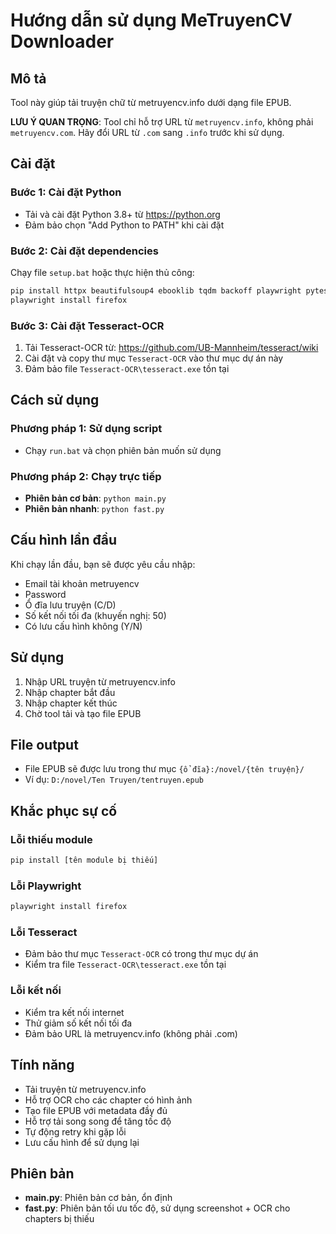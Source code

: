 # Hướng dẫn sử dụng MeTruyenCV Downloader

## Mô tả
Tool này giúp tải truyện chữ từ metruyencv.info dưới dạng file EPUB.

**LƯU Ý QUAN TRỌNG**: Tool chỉ hỗ trợ URL từ `metruyencv.info`, không phải `metruyencv.com`. Hãy đổi URL từ `.com` sang `.info` trước khi sử dụng.

## Cài đặt

### Bước 1: Cài đặt Python
- Tải và cài đặt Python 3.8+ từ https://python.org
- Đảm bảo chọn "Add Python to PATH" khi cài đặt

### Bước 2: Cài đặt dependencies
Chạy file `setup.bat` hoặc thực hiện thủ công:

```bash
pip install httpx beautifulsoup4 ebooklib tqdm backoff playwright pytesseract Pillow appdirs async-lru lxml
playwright install firefox
```

### Bước 3: Cài đặt Tesseract-OCR
1. Tải Tesseract-OCR từ: https://github.com/UB-Mannheim/tesseract/wiki
2. Cài đặt và copy thư mục `Tesseract-OCR` vào thư mục dự án này
3. Đảm bảo file `Tesseract-OCR\tesseract.exe` tồn tại

## Cách sử dụng

### Phương pháp 1: Sử dụng script
- Chạy `run.bat` và chọn phiên bản muốn sử dụng

### Phương pháp 2: Chạy trực tiếp
- **Phiên bản cơ bản**: `python main.py`
- **Phiên bản nhanh**: `python fast.py`

## Cấu hình lần đầu
Khi chạy lần đầu, bạn sẽ được yêu cầu nhập:
- Email tài khoản metruyencv
- Password
- Ổ đĩa lưu truyện (C/D)
- Số kết nối tối đa (khuyến nghị: 50)
- Có lưu cấu hình không (Y/N)

## Sử dụng
1. Nhập URL truyện từ metruyencv.info
2. Nhập chapter bắt đầu
3. Nhập chapter kết thúc
4. Chờ tool tải và tạo file EPUB

## File output
- File EPUB sẽ được lưu trong thư mục `{ổ đĩa}:/novel/{tên truyện}/`
- Ví dụ: `D:/novel/Ten Truyen/tentruyen.epub`

## Khắc phục sự cố

### Lỗi thiếu module
```bash
pip install [tên module bị thiếu]
```

### Lỗi Playwright
```bash
playwright install firefox
```

### Lỗi Tesseract
- Đảm bảo thư mục `Tesseract-OCR` có trong thư mục dự án
- Kiểm tra file `Tesseract-OCR\tesseract.exe` tồn tại

### Lỗi kết nối
- Kiểm tra kết nối internet
- Thử giảm số kết nối tối đa
- Đảm bảo URL là metruyencv.info (không phải .com)

## Tính năng
- Tải truyện từ metruyencv.info
- Hỗ trợ OCR cho các chapter có hình ảnh
- Tạo file EPUB với metadata đầy đủ
- Hỗ trợ tải song song để tăng tốc độ
- Tự động retry khi gặp lỗi
- Lưu cấu hình để sử dụng lại

## Phiên bản
- **main.py**: Phiên bản cơ bản, ổn định
- **fast.py**: Phiên bản tối ưu tốc độ, sử dụng screenshot + OCR cho chapters bị thiếu
